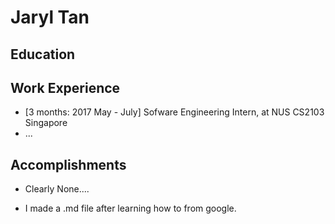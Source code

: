 # Jaryl Tan

## Education

## Work Experience

* [3 months: 2017 May - July] Sofware Engineering Intern, at NUS CS2103 Singapore
* ...

## Accomplishments

* Clearly None....

* I made a .md file after learning how to from google.